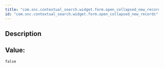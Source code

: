 ```yaml
---
title: "com.snc.contextual_search.widget.form.open_collapsed_new_records"
id: "com.snc.contextual_search.widget.form.open_collapsed_new_records"
---
```

## Description



## Value: 
```
false
```